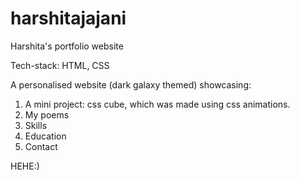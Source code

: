 # harshitajajani
Harshita's portfolio website

Tech-stack: HTML, CSS

A personalised website (dark galaxy themed) showcasing:
1.  A mini project: css cube, which was made using css animations.
2.  My poems
3.  Skills 
4.  Education
5.  Contact

HEHE:)
